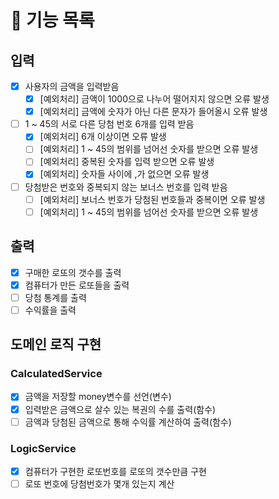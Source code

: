 # 🚀 기능 목록
## 입력
- [x] 사용자의 금액을 입력받음
  - [x] [예외처리] 금액이 1000으로 나누어 떨어지지 않으면 오류 발생
  - [x] [예외처리] 금액에 숫자가 아닌 다른 문자가 들어올시 오류 발생
- [ ] 1 ~ 45의 서로 다른 당첨 번호 6개를 입력 받음
  - [x] [예외처리] 6개 이상이면 오류 발생
  - [ ] [예외처리] 1 ~ 45의 범위를 넘어선 숫자를 받으면 오류 발생
  - [ ] [예외처리] 중복된 숫자를 입력 받으면 오류 발생
  - [x] [예외처리] 숫자들 사이에 ,가 없으면 오류 발생
-[ ] 당첨받은 번호와 중복되지 않는 보너스 번호를 입력 받음
  - [ ] [예외처리] 보너스 번호가 당첨된 번호들과 중복이면 오류 발생 
  - [ ] [예외처리] 1 ~ 45의 범위를 넘어선 숫자를 받으면 오류 발생

## 출력
- [x] 구매한 로또의 갯수를 출력
- [x] 컴퓨터가 만든 로또들을 출력
- [ ] 당첨 통계를 출력
- [ ] 수익률을 출력

## 도메인 로직 구현
### CalculatedService
  - [x] 금액을 저장할 money변수를 선언(변수)
  - [x] 입력받은 금액으로 살수 있는 복권의 수를 출력(함수)
  - [ ] 금액과 당첨된 금액으로 통해 수익률 계산하여 출력(함수)

### LogicService
  - [x] 컴퓨터가 구현한 로또번호를 로또의 갯수만큼 구현
  - [ ] 로또 번호에 당첨번호가 몇개 있는지 계산
